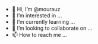 - 👋 Hi, I’m @mourauz
- 👀 I’m interested in ...
- 🌱 I’m currently learning ...
- 💞️ I’m looking to collaborate on ...
- 📫 How to reach me ...

<!---
mourauz/mourauz is a ✨ special ✨ repository because its `README.md` (this file) appears on your GitHub profile.
You can click the Preview link to take a look at your changes.
--->
